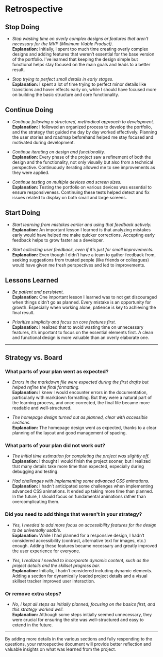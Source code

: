 # Retrospective

## Stop Doing

- _Stop wasting time on overly complex designs or features that aren’t necessary for the MVP (Minimum Viable Product)._  
  **Explanation:** Initially, I spent too much time creating overly complex designs and adding features that weren’t essential for the base version of the portfolio. I’ve learned that keeping the design simple but functional helps stay focused on the main goals and leads to a better result.

- _Stop trying to perfect small details in early stages._  
  **Explanation:** I spent a lot of time trying to perfect minor details like transitions and hover effects early on, while I should have focused more on building the basic structure and core functionality.

## Continue Doing

- _Continue following a structured, methodical approach to development._  
  **Explanation:** I followed an organized process to develop the portfolio, and the strategy that guided me day by day worked effectively. Planning the user stories and roadmap beforehand helped me stay focused and motivated during development.

- _Continue iterating on design and functionality._  
  **Explanation:** Every phase of the project saw a refinement of both the design and the functionality, not only visually but also from a technical perspective. Continuously iterating allowed me to see improvements as they were applied.

- _Continue testing on multiple devices and screen sizes._  
  **Explanation:** Testing the portfolio on various devices was essential to ensure responsiveness. Continuing these tests helped detect and fix issues related to display on both small and large screens.

## Start Doing

- _Start learning from mistakes earlier and using that feedback actively._  
  **Explanation:** An important lesson I learned is that analyzing mistakes early would have helped me make quicker corrections. Accepting early feedback helps to grow faster as a developer.

- _Start collecting user feedback, even if it's just for small improvements._  
  **Explanation:** Even though I didn’t have a team to gather feedback from, seeking suggestions from trusted people (like friends or colleagues) would have given me fresh perspectives and led to improvements.

## Lessons Learned

- _Be patient and persistent._  
  **Explanation:** One important lesson I learned was to not get discouraged when things didn’t go as planned. Every mistake is an opportunity for growth. Especially when working alone, patience is key to achieving the final result.

- _Prioritize simplicity and focus on core features first._  
  **Explanation:** I realized that to avoid wasting time on unnecessary features, it’s important to focus on the essential elements first. A clean and functional design is more valuable than an overly elaborate one.

---

## Strategy vs. Board

### What parts of your plan went as expected?

- _Errors in the markdown file were expected during the first drafts but helped refine the final formatting._  
  **Explanation:** I knew I would encounter errors in the documentation, particularly with markdown formatting. But they were a natural part of the learning process, and once corrected, the final file became more readable and well-structured.

- _The homepage design turned out as planned, clear with accessible sections._  
  **Explanation:** The homepage design went as expected, thanks to a clear planning of the layout and good management of spacing.

### What parts of your plan did not work out?

- _The initial time estimation for completing the project was slightly off._  
  **Explanation:** I thought I would finish the project sooner, but I realized that many details take more time than expected, especially during debugging and testing.

- _Had challenges with implementing some advanced CSS animations._  
  **Explanation:** I hadn’t anticipated some challenges when implementing advanced CSS animations. It ended up taking more time than planned. In the future, I should focus on fundamental animations rather than overcomplicating them.

### Did you need to add things that weren't in your strategy?

- _Yes, I needed to add more focus on accessibility features for the design to be universally usable._  
  **Explanation:** While I had planned for a responsive design, I hadn’t considered accessibility (contrast, alternative text for images, etc.) enough. Adding these features became necessary and greatly improved the user experience for everyone.

- _Yes, I realized I needed to incorporate dynamic content, such as the project details and the skillset progress bar._  
  **Explanation:** Initially, I hadn’t considered including dynamic elements. Adding a section for dynamically loaded project details and a visual skillset tracker improved user interaction.

### Or remove extra steps?

- _No, I kept all steps as initially planned, focusing on the basics first, and this strategy worked well._  
  **Explanation:** Although some steps initially seemed unnecessary, they were crucial for ensuring the site was well-structured and easy to extend in the future.

---

By adding more details in the various sections and fully responding to the questions, your retrospective document will provide better reflection and valuable insights on what was learned from the project.
